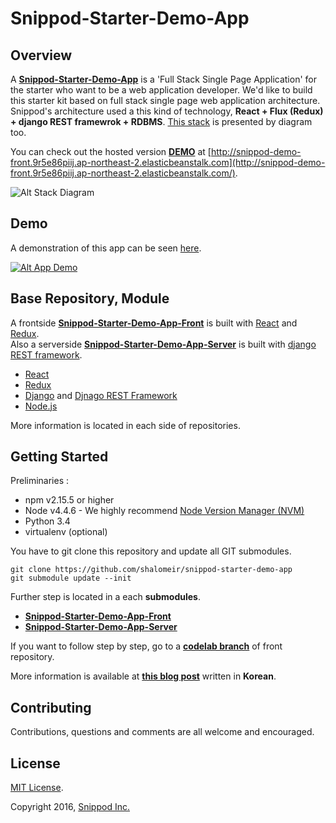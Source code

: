 # **Snippod-Starter-Demo-App**

## Overview

A [**Snippod-Starter-Demo-App**](https://github.com/shalomeir/snippod-starter-demo-app) is a 'Full Stack Single Page Application' for the starter who want to be a web application developer.
We'd like to build this starter kit based on full stack single page web application architecture.
Snippod's architecture used a this kind of technology, **React + Flux (Redux) + django REST framewrok + RDBMS**.
[This stack](https://drive.google.com/file/d/0B9ltVFRI_UMiSkhkenBGTEdmTUU/view?usp=sharing) is presented by diagram too.

You can check out the hosted version [**DEMO**](http://snippod-demo-front.9r5e86piij.ap-northeast-2.elasticbeanstalk.com/) at [http://snippod-demo-front.9r5e86piij.ap-northeast-2.elasticbeanstalk.com](http://snippod-demo-front.9r5e86piij.ap-northeast-2.elasticbeanstalk.com/).

![Alt Stack Diagram](https://raw.githubusercontent.com/shalomeir/snippod-starter-demo-app/master/SnippodStarterDemoAppArchitecture.png "Stack Diagram")

## Demo
A demonstration of this app can be seen [here](http://snippod-demo-front.9r5e86piij.ap-northeast-2.elasticbeanstalk.com/).

[![Alt App Demo](https://raw.githubusercontent.com/shalomeir/snippod-starter-demo-app-front/master/SnippodStarterDemoApp_Capture_En_160717.png "App Demo")](http://snippod-demo-front.9r5e86piij.ap-northeast-2.elasticbeanstalk.com/)

## Base Repository, Module

A frontside [**Snippod-Starter-Demo-App-Front**](https://github.com/shalomeir/snippod-starter-demo-app-front) is built with [React](http://facebook.github.io/react/) and [Redux](https://github.com/gaearon/redux).  
Also a serverside [**Snippod-Starter-Demo-App-Server**](https://github.com/shalomeir/snippod-starter-demo-app-server) is built with [django REST framework](http://www.django-rest-framework.org/).

* [React](http://facebook.github.io/react/)
* [Redux](https://github.com/gaearon/redux)
* [Django](https://www.djangoproject.com/) and [Djnago REST Framework](http://www.django-rest-framework.org/)
* [Node.js](https://nodejs.org/en/)

More information is located in each side of repositories.

## Getting Started
Preliminaries :
* npm v2.15.5 or higher
* Node v4.4.6 - We highly recommend [Node Version Manager (NVM)](https://github.com/creationix/nvm)
* Python 3.4
* virtualenv (optional)

You have to git clone this repository and update all GIT submodules.
```
git clone https://github.com/shalomeir/snippod-starter-demo-app
git submodule update --init
```

Further step is located in a each **submodules**.

* [**Snippod-Starter-Demo-App-Front**](https://github.com/shalomeir/snippod-starter-demo-app-front)
* [**Snippod-Starter-Demo-App-Server**](https://github.com/shalomeir/snippod-starter-demo-app-server)

If you want to follow step by step, go to a [**codelab branch**](https://github.com/shalomeir/snippod-starter-demo-app-front/tree/codelab) of front repository.

More information is available at [**this blog post**](http://www.shalomeir.com/2016/07/snippod-starter-demo-app-full-stack-react-redux-django/) written in **Korean**.


## Contributing

Contributions, questions and comments are all welcome and encouraged.

## License
[MIT License](http://opensource.org/licenses/MIT).

Copyright 2016, [Snippod Inc.](http://www.snippod.com/)
